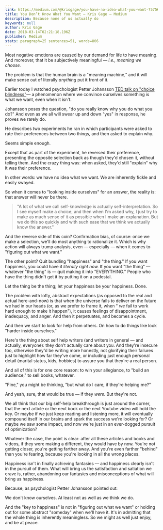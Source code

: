 ```yaml
---
link: https://medium.com/@krisgage/you-have-no-idea-what-you-want-757567375d31
title: You Don’t Know What You Want – Kris Gage – Medium
description: Because none of us actually do
keywords: null
author: Kris Gage
date: 2018-03-14T02:21:18.196Z
publisher: Medium
stats: paragraph=25 sentences=51, words=806
---
```

Most negative emotions are caused by our demand for life to have meaning. And moreover, that it be subjectively meaningful _— i.e., meaning we choose._

The problem is that the human brain is a "meaning machine," and it will make sense out of literally _anything_ put it front of it.

Earlier today I watched psychologist Petter Johansson [TED talk on "choice blindness"](https://www.ted.com/talks/petter_johansson_do_you_really_know_why_you_do_what_you_do/transcript?rss&utm_source=twitter&utm_medium=social&utm_campaign=social-posts&utm_content=buffer91fab)— a phenomenon where we convince ourselves something is what we want, even when it isn't.

Johansson poses the question, "do you really know why you do what you do?" And even as we all will swear up and down "yes" in response, he proves we rarely do.

He describes two experiments he ran in which participants were asked to rate their preferences between two things, and then asked to explain why.

Seems simple enough.

Except that as part of the experiment, he reversed their preference, presenting the opposite selection back as though they'd chosen it, without telling them. And the crazy thing was: when asked, they'd still "explain" why it was their preference.

In other words: we have no idea what we want. We are inherently fickle and easily swayed.

So when it comes to "looking inside ourselves" for an answer, the reality is: that answer will never be there.

> "A lot of what we call self-knowledge is actually self-interpretation. So I see myself make a choice, and then when I'm asked why, I just try to make as much sense of it as possible when I make an explanation. But we do this so quickly and with such ease that we think we actually know the answer."

And the reverse side of this coin? Confirmation bias, of course: once we make a selection, we'll do most anything to rationalize it. Which is why action will always trump analysis, even — especially — when it comes to "figuring out what we want."

The other point? Quit bundling "happiness" and "the thing." If you want happiness, you could have it _literally right now._ If you want "the thing" — whatever "the thing" is — quit making it into "EVERYTHING." People who have the thing didn't get it by putting it on a pedestal.

Let the thing be the thing; let your happiness be your happiness. Done.

The problem with lofty, abstract expectations (as opposed to the real and actual here-and-now) is that when the universe fails to deliver on the future we had in our heads (or, as we prefer to frame it, when " _we_ fail to work hard enough to make it happen"), it causes feelings of disappointment, inadequacy, and anger. And then it perpetuates, and becomes a cycle.

And then we start to look for help from others. On how to do things like look "harder inside ourselves."

Here's the thing about self help writers (and writers in general — and actually, everyone): they don't actually care about you. And they're insecure too, otherwise they'd be writing more honestly, not glorifying their failures just to highlight how far they've come, or including just enough personal detail (marital status, kids, hobbies) to assure you that they're a real person.

And all of this is for one core reason: to win your allegiance, to "build an audience," to sell books, whatever.

"Fine," you might be thinking, "but what do I care, if they're helping me?"

And yeah, sure, that would be true — if they _were_. But they're not.

We all think that our big self-help breakthrough is just around the corner, that the next article or the next book or the next Youtube video will hold the key. Or maybe if we just keep reading and listening more, it will eventually compound itself in our brains and spark the success we're looking for? Or maybe we saw some impact, and now we're just in an ever-dogged pursuit of optimization?

Whatever the case, the point is clear: after all these articles and books and videos, if they were making a different, they would have by now. You're not getting closer, you're getting farther away. And you're even farther "behind" than you're fearing, because you're looking in all the wrong places.

Happiness isn't in finally achieving fantasies — and happiness clearly isn't in the pursuit of them. What will bring us the satisfaction and satiation we crave is, rather, abandoning our fantasies and misconceptions of what will bring us happiness.

Because, as psychologist Petter Johansson pointed out:

We don't know ourselves. At least not as well as we think we do.

And the "key to happiness" is not in "figuring out what we want" or holding out for some abstract "someday" when we'll have it. It's in admitting that the whole thing is inherently meaningless. So we might as well just enjoy, and be at peace.
